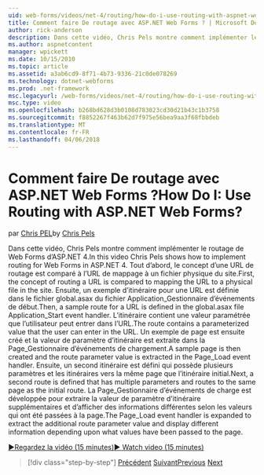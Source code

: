 ```yaml
---
uid: web-forms/videos/net-4/routing/how-do-i-use-routing-with-aspnet-web-forms
title: Comment faire De routage avec ASP.NET Web Forms ? | Microsoft Docs
author: rick-anderson
description: Dans cette vidéo, Chris Pels montre comment implémenter le routage de Web Forms d’ASP.NET 4. Tout d’abord, le concept d’une URL de routage est comparé à l’URL de mappage à un p...
ms.author: aspnetcontent
manager: wpickett
ms.date: 10/15/2010
ms.topic: article
ms.assetid: a3ab6cd9-8f71-4b73-9336-21c0de078269
ms.technology: dotnet-webforms
ms.prod: .net-framework
msc.legacyurl: /web-forms/videos/net-4/routing/how-do-i-use-routing-with-aspnet-web-forms
msc.type: video
ms.openlocfilehash: b268bd628d3b0108d783023cd30d21b43c1b3758
ms.sourcegitcommit: f8852267f463b62d7f975e56bea9aa3f68fbbdeb
ms.translationtype: MT
ms.contentlocale: fr-FR
ms.lasthandoff: 04/06/2018
---
```

<a name="how-do-i-use-routing-with-aspnet-web-forms"></a><span data-ttu-id="a03d0-105">Comment faire De routage avec ASP.NET Web Forms ?</span><span class="sxs-lookup"><span data-stu-id="a03d0-105">How Do I: Use Routing with ASP.NET Web Forms?</span></span>
====================
<span data-ttu-id="a03d0-106">par [Chris PEL](https://twitter.com/chrispels)</span><span class="sxs-lookup"><span data-stu-id="a03d0-106">by [Chris Pels](https://twitter.com/chrispels)</span></span>

<span data-ttu-id="a03d0-107">Dans cette vidéo, Chris Pels montre comment implémenter le routage de Web Forms d’ASP.NET 4.</span><span class="sxs-lookup"><span data-stu-id="a03d0-107">In this video Chris Pels shows how to implement routing for Web Forms in ASP.NET 4.</span></span> <span data-ttu-id="a03d0-108">Tout d’abord, le concept d’une URL de routage est comparé à l’URL de mappage à un fichier physique du site.</span><span class="sxs-lookup"><span data-stu-id="a03d0-108">First, the concept of routing a URL is compared to mapping the URL to a physical file in the site.</span></span> <span data-ttu-id="a03d0-109">Ensuite, un exemple d’itinéraire pour une URL est définie dans le fichier global.asax du fichier Application\_Gestionnaire d’événements de début.</span><span class="sxs-lookup"><span data-stu-id="a03d0-109">Then, a sample route for a URL is defined in the global.asax file Application\_Start event handler.</span></span> <span data-ttu-id="a03d0-110">L’itinéraire contient une valeur paramétrée que l’utilisateur peut entrer dans l’URL.</span><span class="sxs-lookup"><span data-stu-id="a03d0-110">The route contains a parameterized value that the user can enter in the URL.</span></span> <span data-ttu-id="a03d0-111">Un exemple de page est ensuite créé et la valeur de paramètre d’itinéraire est extraite dans la Page\_Gestionnaire d’événements de chargement.</span><span class="sxs-lookup"><span data-stu-id="a03d0-111">A sample page is then created and the route parameter value is extracted in the Page\_Load event handler.</span></span> <span data-ttu-id="a03d0-112">Ensuite, un second itinéraire est défini qui possède plusieurs paramètres et les itinéraires vers la même page que l’itinéraire initial.</span><span class="sxs-lookup"><span data-stu-id="a03d0-112">Next, a second route is defined that has multiple parameters and routes to the same page as the initial route.</span></span> <span data-ttu-id="a03d0-113">La Page\_Gestionnaire d’événements de charge est développée pour extraire la valeur de paramètre d’itinéraire supplémentaires et d’afficher des informations différentes selon les valeurs qui ont été passées à la page.</span><span class="sxs-lookup"><span data-stu-id="a03d0-113">The Page\_Load event handler is expanded to extract the additional route parameter value and display different information depending upon what values have been passed to the page.</span></span>

[<span data-ttu-id="a03d0-114">&#9654;Regardez la vidéo (15 minutes)</span><span class="sxs-lookup"><span data-stu-id="a03d0-114">&#9654; Watch video (15 minutes)</span></span>](https://channel9.msdn.com/Blogs/ASP-NET-Site-Videos/how-do-i-use-routing-with-aspnet-web-forms)

> [!div class="step-by-step"]
> <span data-ttu-id="a03d0-115">[Précédent](aspnet-4-quick-hit-outbound-webforms-routing.md)
> [Suivant](how-do-i-work-with-urls-in-aspnet-routing.md)</span><span class="sxs-lookup"><span data-stu-id="a03d0-115">[Previous](aspnet-4-quick-hit-outbound-webforms-routing.md)
[Next](how-do-i-work-with-urls-in-aspnet-routing.md)</span></span>
